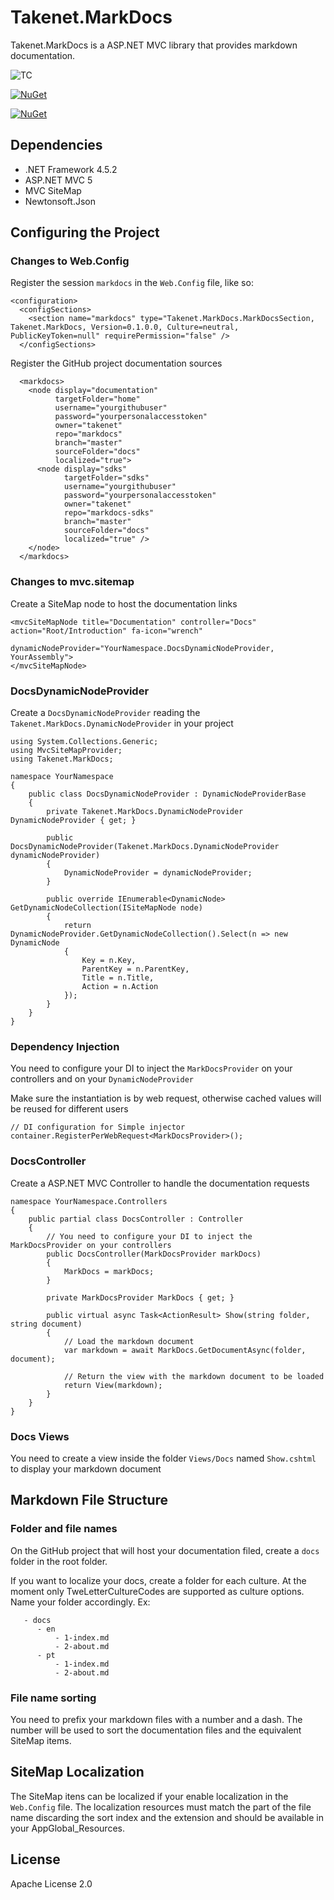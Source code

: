 # Takenet.MarkDocs

Takenet.MarkDocs is a ASP.NET MVC library that provides markdown documentation.

![TC](https://take-teamcity1.azurewebsites.net/app/rest/builds/buildType:(id:MarkDocs_Master)/statusIcon)

<a href="https://www.nuget.org/packages/Takenet.MarkDocs" rel="NuGet">![NuGet](https://img.shields.io/nuget/dt/Takenet.MarkDocs.svg)</a>

<a href="https://www.nuget.org/packages/Takenet.MarkDocs" rel="NuGet">![NuGet](https://img.shields.io/nuget/v/Takenet.MarkDocs.svg)</a>

## Dependencies

- .NET Framework 4.5.2
- ASP.NET MVC 5
- MVC SiteMap
- Newtonsoft.Json

## Configuring the Project

### Changes to Web.Config

Register the session `markdocs` in the `Web.Config` file, like so:

```
<configuration>
  <configSections>
    <section name="markdocs" type="Takenet.MarkDocs.MarkDocsSection, Takenet.MarkDocs, Version=0.1.0.0, Culture=neutral, PublicKeyToken=null" requirePermission="false" />
  </configSections>
```

Register the GitHub project documentation sources

```
  <markdocs>
    <node display="documentation"
          targetFolder="home"
          username="yourgithubuser"
          password="yourpersonalaccesstoken"
          owner="takenet" 
          repo="markdocs" 
          branch="master" 
          sourceFolder="docs" 
          localized="true">
      <node display="sdks"
            targetFolder="sdks" 
            username="yourgithubuser"
            password="yourpersonalaccesstoken"
            owner="takenet" 
            repo="markdocs-sdks" 
            branch="master" 
            sourceFolder="docs" 
            localized="true" />
    </node>
  </markdocs>
```

### Changes to mvc.sitemap

Create a SiteMap node to host the documentation links

```
<mvcSiteMapNode title="Documentation" controller="Docs" action="Root/Introduction" fa-icon="wrench"
                dynamicNodeProvider="YourNamespace.DocsDynamicNodeProvider, YourAssembly">
</mvcSiteMapNode>
```

### DocsDynamicNodeProvider

Create a `DocsDynamicNodeProvider` reading the `Takenet.MarkDocs.DynamicNodeProvider` in your project

```
using System.Collections.Generic;
using MvcSiteMapProvider;
using Takenet.MarkDocs;

namespace YourNamespace
{
    public class DocsDynamicNodeProvider : DynamicNodeProviderBase
    {
        private Takenet.MarkDocs.DynamicNodeProvider DynamicNodeProvider { get; }

        public DocsDynamicNodeProvider(Takenet.MarkDocs.DynamicNodeProvider dynamicNodeProvider) 
        {
            DynamicNodeProvider = dynamicNodeProvider;
        }

        public override IEnumerable<DynamicNode> GetDynamicNodeCollection(ISiteMapNode node)
        {
            return DynamicNodeProvider.GetDynamicNodeCollection().Select(n => new DynamicNode
            {
                Key = n.Key,
                ParentKey = n.ParentKey,
                Title = n.Title,
                Action = n.Action
            });
        }
    }
}
```

### Dependency Injection

You need to configure your DI to inject the `MarkDocsProvider` on your controllers and on your `DynamicNodeProvider`

Make sure the instantiation is by web request, otherwise cached values will be reused for different users

```
// DI configuration for Simple injector
container.RegisterPerWebRequest<MarkDocsProvider>();
```

### DocsController

Create a ASP.NET MVC Controller to handle the documentation requests

```
namespace YourNamespace.Controllers
{
    public partial class DocsController : Controller
    {
        // You need to configure your DI to inject the MarkDocsProvider on your controllers
        public DocsController(MarkDocsProvider markDocs)
        {
            MarkDocs = markDocs;
        }

        private MarkDocsProvider MarkDocs { get; }

        public virtual async Task<ActionResult> Show(string folder, string document)
        {
            // Load the markdown document
            var markdown = await MarkDocs.GetDocumentAsync(folder, document);

            // Return the view with the markdown document to be loaded
            return View(markdown);
        }
    }
}
```

### Docs Views

You need to create a view inside the folder `Views/Docs` named `Show.cshtml` to display your markdown document

## Markdown File Structure

### Folder and file names

On the GitHub project that will host your documentation filed, create a `docs` folder in the root folder.

If you want to localize your docs, create a folder for each culture.
At the moment only TweLetterCultureCodes are supported as culture options.
Name your folder accordingly. Ex:

```
   - docs
      - en
          - 1-index.md
          - 2-about.md
      - pt
          - 1-index.md
          - 2-about.md
```

### File name sorting

You need to prefix your markdown files with a number and a dash. The number will be used to sort the documentation files and the equivalent SiteMap items.

## SiteMap Localization

The SiteMap itens can be localized if your enable localization in the `Web.Config` file.
The localization resources must match the part of the file name discarding the sort index and the extension and should be available in your AppGlobal_Resources.

## License

Apache License 2.0
